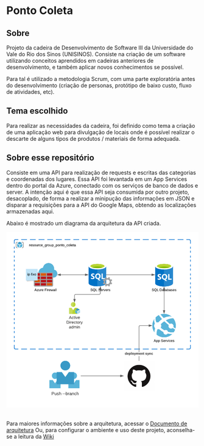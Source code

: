 # Ponto Coleta #

## Sobre ## 

Projeto da cadeira de Desenvolvimento de Software III da Universidade do Vale do Rio dos Sinos (UNISINOS). 
Consiste na criação de um software utilizando conceitos aprendidos em cadeiras anteriores de desenvolvimento, e também aplicar novos conhecimentos se possível.

Para tal é utilizado a metodologia Scrum, com uma parte exploratória antes do desenvolvimento (criação de personas, protótipo de baixo custo, fluxo de atividades, etc).


## Tema escolhido ##

Para realizar as necessidades da cadeira, foi definido como tema a criação de uma aplicação web para divulgação de locais onde é possível realizar o descarte de alguns tipos de produtos / materiais de forma adequada.

## Sobre esse repositório ##

Consiste em uma API para realização de requests e escritas das categorias e coordenadas dos lugares. Essa API foi levantada em um App Services dentro do portal da Azure, conectado com os serviços de banco de dados e server. A intenção aqui é que essa API seja consumida por outro projeto, desacoplado, de forma a realizar a minipução das informações em JSON e disparar a requisições para a API do Google Maps, obtendo as localizações armazenadas aqui.

Abaixo é mostrado um diagrama da arquitetura da API criada.

![Diagrama de arquitetura da API](Docs/img/arq_azure.png)

## ##

Para maiores informações sobre a arquitetura, acessar o [Documento de arquitetura](Docs/DAS.md)
Ou, para configurar o ambiente e uso deste projeto, aconselha-se a leitura da [Wiki](https://github.com/gabcastro/Unisinos-DEVIII-PontoColeta/wiki)
